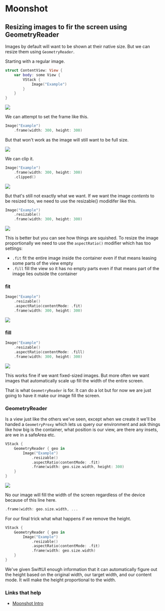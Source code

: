 # Moonshot

## Resizing images to fir the screen using GeometryReader

Images by default will want to be shown at their native size. But we can resize them using `GeometryReader`.

Starting with a regular image.

```swift
struct ContentView: View {
    var body: some View {
        VStack {
            Image("Example")
        }
    }
}
```

![](images/1.png)

We can attempt to set the frame like this.

```swift
Image("Example")
    .frame(width: 300, height: 300)
```

But that won't work as the image will still want to be full size.

![](images/2.png)

We can clip it.

```swift
Image("Example")
    .frame(width: 300, height: 300)
    .clipped()
```

![](images/3.png)

But that's still not exactly what we want. If we want the image *contents* to be resized too, we need to use the resizable() modidifer like this.

```swift
Image("Example")
    .resizable()
    .frame(width: 300, height: 300)
```

![](images/4.png)

This is better but you can see how things are squished. To resize the image proportionally we need to use the `aspectRatio()` modifier which has too settings:

- `.fit` fit the entire image inside the container even if that means leasing some parts of the view empty
- `.fill` fill the view so it has no empty parts even if that means part of the image lies outside the container

### fit

```swift
Image("Example")
    .resizable()
    .aspectRatio(contentMode: .fit)
    .frame(width: 300, height: 300)
```

![](images/5.png)

### fill

```swift
Image("Example")
    .resizable()
    .aspectRatio(contentMode: .fill)
    .frame(width: 300, height: 300)
```

![](images/6.png)

This works fine if we want fixed-sized images. But more often we want images that automatically scale up fill the width of the entire screen.

That is what `GeometryReader` is for. It can do a lot but for now we are just going to have it make our image fill the screen.

### GeometryReader

Is a view just like the others we've seen, except when we create it we'll be handed a `GeometryProxy` which lets us query our environment and ask things like how big is the container, what position is our view, are there any insets, are we in a safeArea etc.

```swift
VStack {
    GeometryReader { geo in
        Image("Example")
            .resizable()
            .aspectRatio(contentMode: .fit)
            .frame(width: geo.size.width, height: 300)
    }
}
```

![](images/7.png)

No our image will fill the width of the screen regardless of the device because of this line here.

```swift
.frame(width: geo.size.width, ...
```

For our final trick what what happens if we remove the height.

```swift
VStack {
    GeometryReader { geo in
        Image("Example")
            .resizable()
            .aspectRatio(contentMode: .fit)
            .frame(width: geo.size.width)
    }
}
```

We've given SwiftUI enough information that it can automatically figure out the height based on the original width, our target width, and our content mode. It will make the height proportional to the width.

### Links that help

- [Moonshot Intro](https://www.hackingwithswift.com/books/ios-swiftui/moonshot-introduction)
